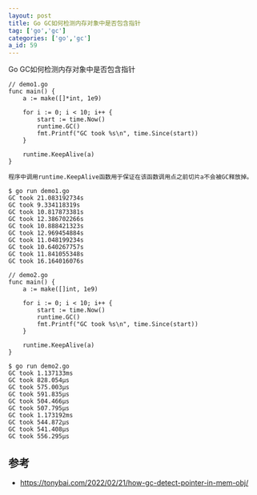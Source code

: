 ```yaml
---
layout: post
title: Go GC如何检测内存对象中是否包含指针
tag: ['go','gc']
categories: ['go','gc']
a_id: 59
---
```


Go GC如何检测内存对象中是否包含指针

```
// demo1.go
func main() {
    a := make([]*int, 1e9) 

    for i := 0; i < 10; i++ {
        start := time.Now()
        runtime.GC()
        fmt.Printf("GC took %s\n", time.Since(start))
    }

    runtime.KeepAlive(a)
}
```

`程序中调用runtime.KeepAlive函数用于保证在该函数调用点之前切片a不会被GC释放掉。`


```
$ go run demo1.go
GC took 21.083192734s
GC took 9.334118319s
GC took 10.817873381s
GC took 12.386702266s
GC took 10.888421323s
GC took 12.969454884s
GC took 11.048199234s
GC took 10.640267757s
GC took 11.841055348s
GC took 16.164016076s
```

```
// demo2.go
func main() {
    a := make([]int, 1e9) 

    for i := 0; i < 10; i++ {
        start := time.Now()
        runtime.GC()
        fmt.Printf("GC took %s\n", time.Since(start))
    }

    runtime.KeepAlive(a)
}
```


```
$ go run demo2.go
GC took 1.137133ms
GC took 828.054µs
GC took 575.003µs
GC took 591.835µs
GC took 504.466µs
GC took 507.795µs
GC took 1.173192ms
GC took 544.872µs
GC took 541.408µs
GC took 556.295µs
```

## 参考
- https://tonybai.com/2022/02/21/how-gc-detect-pointer-in-mem-obj/